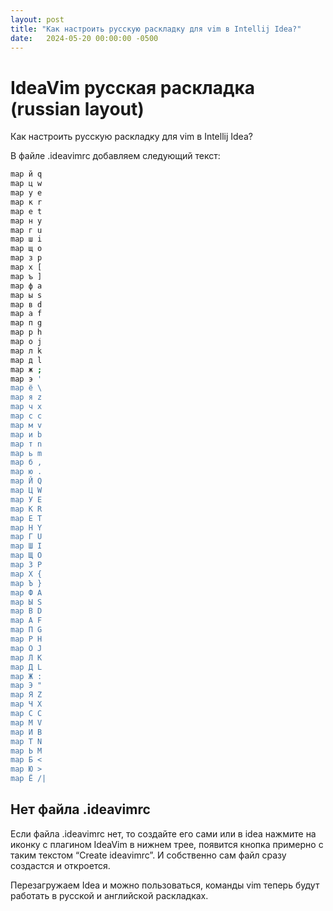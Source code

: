 ```yaml
---
layout: post
title: "Как настроить русскую раскладку для vim в Intellij Idea?" 
date:   2024-05-20 00:00:00 -0500
---
```


# IdeaVim русская раскладка (russian layout)

Как настроить русскую раскладку для vim в Intellij Idea?

В файле .ideavimrc добавляем следующий текст:

```bash
map й q
map ц w
map у e
map к r
map е t
map н y
map г u
map ш i
map щ o
map з p
map х [
map ъ ]
map ф a
map ы s
map в d
map а f
map п g
map р h
map о j
map л k
map д l
map ж ;
map э '
map ё \
map я z
map ч x
map с c
map м v
map и b
map т n
map ь m
map б ,
map ю .
map Й Q
map Ц W
map У E
map К R
map Е T
map Н Y
map Г U
map Ш I
map Щ O
map З P
map Х {
map Ъ }
map Ф A
map Ы S
map В D
map А F
map П G
map Р H
map О J
map Л K
map Д L
map Ж :
map Э "
map Я Z
map Ч X
map С C
map М V
map И B
map Т N
map Ь M
map Б <
map Ю >
map Ё /|
```

## Нет файла .ideavimrc

Если файла .ideavimrc нет, то создайте его сами или в idea нажмите на иконку с плагином IdeaVim в нижнем трее, появится кнопка примерно с таким текстом “Create ideavimrc”. И собственно сам файл сразу создастся и откроется.

Перезагружаем Idea и можно пользоваться, команды vim теперь будут работать в русской и английской раскладках.